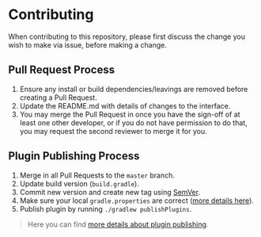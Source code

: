 # Contributing

When contributing to this repository, please first discuss the change you wish to make via issue, before making a change. 

## Pull Request Process

1. Ensure any install or build dependencies/leavings are removed before creating a Pull Request.
2. Update the README.md with details of changes to the interface.
3. You may merge the Pull Request in once you have the sign-off of at least one other developer, or if you 
   do not have permission to do that, you may request the second reviewer to merge it for you.

## Plugin Publishing Process

1. Merge in all Pull Requests to the `master` branch.
2. Update build version (`build.gradle`).
3. Commit new version and create new tag using [SemVer](http://semver.org/).
4. Make sure your local `gradle.properties` are correct ([more details here](https://guides.gradle.org/publishing-plugins-to-gradle-plugin-portal/#create_an_account_on_the_gradle_plugin_portal)).
5. Publish plugin by running `./gradlew publishPlugins`.

> Here you can find [more details about plugin publishing](https://guides.gradle.org/publishing-plugins-to-gradle-plugin-portal/#publish_your_plugin).
